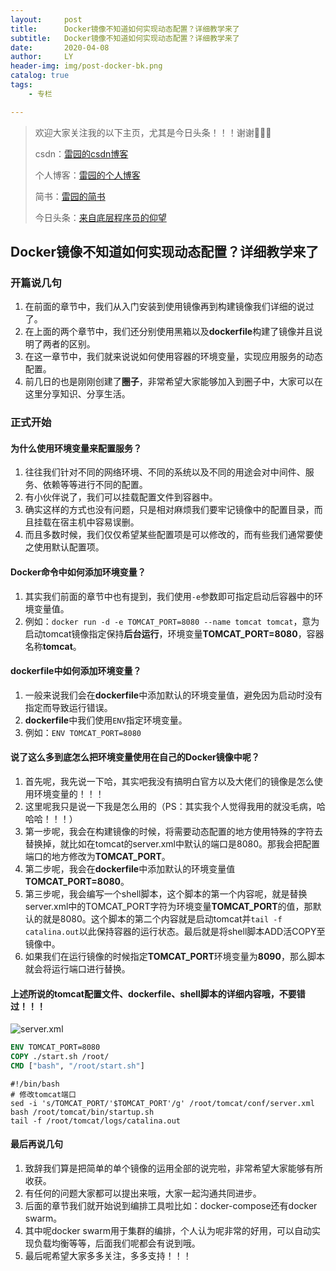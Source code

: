 ```yaml
---
layout:     post
title:      Docker镜像不知道如何实现动态配置？详细教学来了
subtitle:   Docker镜像不知道如何实现动态配置？详细教学来了
date:       2020-04-08
author:     LY
header-img: img/post-docker-bk.png
catalog: true
tags:
    - 专栏

---
```


> 欢迎大家关注我的以下主页，尤其是今日头条！！！谢谢🙏🙏🙏
>
> csdn：[雷园的csdn博客](https://blog.csdn.net/leiyuan2580)
>
> 个人博客：[雷园的个人博客](https://imlcl.store)
>
> 简书：[雷园的简书](https://www.jianshu.com/u/016322e40e1f)
>
> 今日头条：[来自底层程序员的仰望](https://www.toutiao.com/c/user/6132192948/#mid=1616456407686158)

## Docker镜像不知道如何实现动态配置？详细教学来了

### 开篇说几句

1. 在前面的章节中，我们从入门安装到使用镜像再到构建镜像我们详细的说过了。
2. 在上面的两个章节中，我们还分别使用黑箱以及**dockerfile**构建了镜像并且说明了两者的区别。
3. 在这一章节中，我们就来说说如何使用容器的环境变量，实现应用服务的动态配置。
4. 前几日的也是刚刚创建了**圈子**，非常希望大家能够加入到圈子中，大家可以在这里分享知识、分享生活。

### 正式开始

#### 为什么使用环境变量来配置服务？

1. 往往我们针对不同的网络环境、不同的系统以及不同的用途会对中间件、服务、依赖等等进行不同的配置。
2. 有小伙伴说了，我们可以挂载配置文件到容器中。
3. 确实这样的方式也没有问题，只是相对麻烦我们要牢记镜像中的配置目录，而且挂载在宿主机中容易误删。
4. 而且多数时候，我们仅仅希望某些配置项是可以修改的，而有些我们通常要使之使用默认配置项。

#### Docker命令中如何添加环境变量？

1. 其实我们前面的章节中也有提到，我们使用`-e`参数即可指定启动后容器中的环境变量值。
2. 例如：`docker run -d -e TOMCAT_PORT=8080 --name tomcat tomcat`，意为启动tomcat镜像指定保持**后台运行**，环境变量**TOMCAT_PORT=8080**，容器名称**tomcat**。

#### dockerfile中如何添加环境变量？

1. 一般来说我们会在**dockerfile**中添加默认的环境变量值，避免因为启动时没有指定而导致运行错误。
2. **dockerfile**中我们使用`ENV`指定环境变量。
3. 例如：`ENV TOMCAT_PORT=8080`

#### 说了这么多到底怎么把环境变量使用在自己的Docker镜像中呢？

1. 首先呢，我先说一下哈，其实吧我没有搞明白官方以及大佬们的镜像是怎么使用环境变量的！！！
2. 这里呢我只是说一下我是怎么用的（PS：其实我个人觉得我用的就没毛病，哈哈哈！！！）
3. 第一步呢，我会在构建镜像的时候，将需要动态配置的地方使用特殊的字符去替换掉，就比如在tomcat的server.xml中默认的端口是8080。那我会把配置端口的地方修改为**TOMCAT_PORT**。
4. 第二步呢，我会在**dockerfile**中添加默认的环境变量值**TOMCAT_PORT=8080**。
5. 第三步呢，我会编写一个shell脚本，这个脚本的第一个内容呢，就是替换server.xml中的TOMCAT_PORT字符为环境变量**TOMCAT_PORT**的值，那默认的就是8080。这个脚本的第二个内容就是启动tomcat并`tail -f catalina.out`以此保持容器的运行状态。最后就是将shell脚本ADD活COPY至镜像中。
6. 如果我们在运行镜像的时候指定**TOMCAT_PORT**环境变量为**8090**，那么脚本就会将运行端口进行替换。

#### 上述所说的tomcat配置文件、dockerfile、shell脚本的详细内容哦，不要错过！！！

![server.xml](/Users/leiyuan/Desktop/WeChat7d635f214932cd4091d53dc2769d4ee0.png)

```dockerfile
ENV TOMCAT_PORT=8080
COPY ./start.sh /root/
CMD ["bash", "/root/start.sh"]
```

```shell
#!/bin/bash
# 修改tomcat端口
sed -i 's/TOMCAT_PORT/'$TOMCAT_PORT'/g' /root/tomcat/conf/server.xml
bash /root/tomcat/bin/startup.sh
tail -f /root/tomcat/logs/catalina.out
```

#### 最后再说几句

1. 致辞我们算是把简单的单个镜像的运用全部的说完啦，非常希望大家能够有所收获。
2. 有任何的问题大家都可以提出来哦，大家一起沟通共同进步。
3. 后面的章节我们就开始说到编排工具啦比如：docker-compose还有docker swarm。
4. 其中呢docker swarm用于集群的编排，个人认为呢非常的好用，可以自动实现负载均衡等等，后面我们呢都会有说到哦。
5. 最后呢希望大家多多关注，多多支持！！！